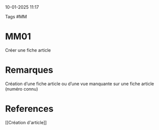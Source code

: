 10-01-2025 11:17

Tags #MM 

# MM01

Créer une fiche article
# Remarques

Création d’une fiche article ou d’une vue manquante sur une fiche article (numéro connu)
# References
[[Création d'article]]